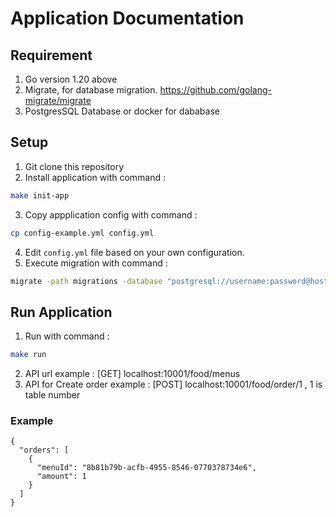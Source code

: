 # Application Documentation

## Requirement
1. Go version 1.20 above
2. Migrate, for database migration. https://github.com/golang-migrate/migrate
3. PostgresSQL Database or docker for dababase

## Setup
1. Git clone this repository
2. Install application with command : 
```bash 
make init-app 
```
3. Copy appplication config with command : 
```bash 
cp config-example.yml config.yml
```
4. Edit `config.yml` file based on your own configuration.
5. Execute migration with command : 
```bash 
migrate -path migrations -database "postgresql://username:password@host:port/databasename?sslmode=disable" -verbose up
```


## Run Application
1. Run with command : 
```bash 
make run
```
2. API url example : [GET] localhost:10001/food/menus 
3. API for Create order example : [POST] localhost:10001/food/order/1 ,  1 is table number
### Example
```http
{
  "orders": [
    {
      "menuId": "8b81b79b-acfb-4955-8546-0770378734e6",
      "amount": 1
    }
  ]
}      
```
